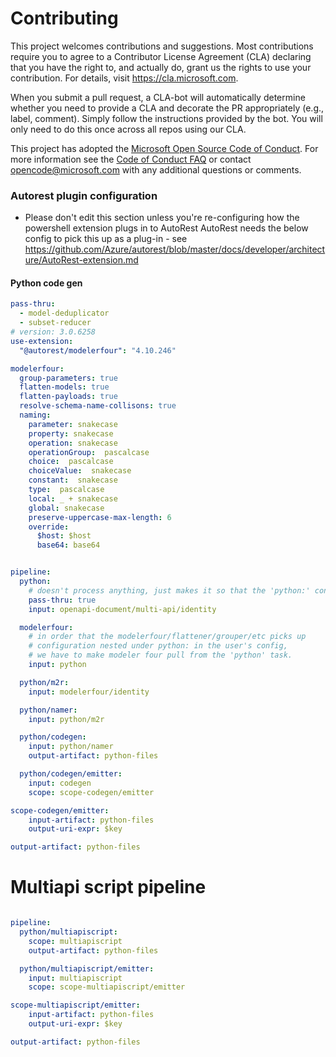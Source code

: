 
# Contributing

This project welcomes contributions and suggestions.  Most contributions require you to agree to a
Contributor License Agreement (CLA) declaring that you have the right to, and actually do, grant us
the rights to use your contribution. For details, visit https://cla.microsoft.com.

When you submit a pull request, a CLA-bot will automatically determine whether you need to provide
a CLA and decorate the PR appropriately (e.g., label, comment). Simply follow the instructions
provided by the bot. You will only need to do this once across all repos using our CLA.

This project has adopted the [Microsoft Open Source Code of Conduct](https://opensource.microsoft.com/codeofconduct/).
For more information see the [Code of Conduct FAQ](https://opensource.microsoft.com/codeofconduct/faq/) or
contact [opencode@microsoft.com](mailto:opencode@microsoft.com) with any additional questions or comments.


### Autorest plugin configuration
- Please don't edit this section unless you're re-configuring how the powershell extension plugs in to AutoRest
AutoRest needs the below config to pick this up as a plug-in - see https://github.com/Azure/autorest/blob/master/docs/developer/architecture/AutoRest-extension.md


#### Python code gen

``` yaml !$(multiapiscript)
pass-thru:
  - model-deduplicator
  - subset-reducer
# version: 3.0.6258
use-extension:
  "@autorest/modelerfour": "4.10.246"

modelerfour:
  group-parameters: true
  flatten-models: true
  flatten-payloads: true
  resolve-schema-name-collisons: true
  naming:
    parameter: snakecase
    property: snakecase
    operation: snakecase
    operationGroup:  pascalcase
    choice:  pascalcase
    choiceValue:  snakecase
    constant:  snakecase
    type:  pascalcase
    local: _ + snakecase
    global: snakecase
    preserve-uppercase-max-length: 6
    override:
      $host: $host
      base64: base64


pipeline:
  python:
    # doesn't process anything, just makes it so that the 'python:' config section loads early.
    pass-thru: true
    input: openapi-document/multi-api/identity

  modelerfour:
    # in order that the modelerfour/flattener/grouper/etc picks up
    # configuration nested under python: in the user's config,
    # we have to make modeler four pull from the 'python' task.
    input: python

  python/m2r:
    input: modelerfour/identity

  python/namer:
    input: python/m2r

  python/codegen:
    input: python/namer
    output-artifact: python-files

  python/codegen/emitter:
    input: codegen
    scope: scope-codegen/emitter

scope-codegen/emitter:
    input-artifact: python-files
    output-uri-expr: $key

output-artifact: python-files
```

# Multiapi script pipeline

``` yaml $(multiapiscript)

pipeline:
  python/multiapiscript:
    scope: multiapiscript
    output-artifact: python-files

  python/multiapiscript/emitter:
    input: multiapiscript
    scope: scope-multiapiscript/emitter

scope-multiapiscript/emitter:
    input-artifact: python-files
    output-uri-expr: $key

output-artifact: python-files
```
